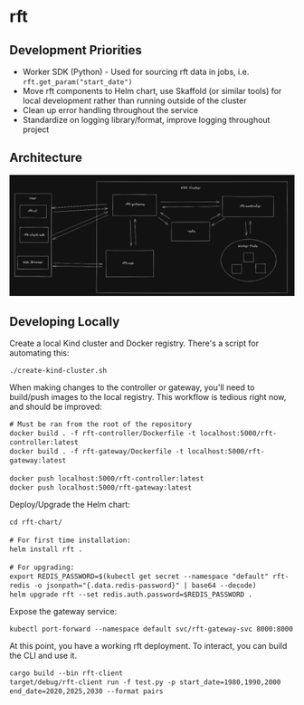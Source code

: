 # rft

## Development Priorities

- Worker SDK (Python) - Used for sourcing rft data in jobs, i.e. `rft.get_param("start_date")`
- Move rft components to Helm chart, use Skaffold (or similar tools) for local development rather than running outside of the cluster
- Clean up error handling throughout the service
- Standardize on logging library/format, improve logging throughout project

## Architecture

![Current Architecture Diagram](docs/content/rft-architecture-diagram.png)

## Developing Locally

Create a local Kind cluster and Docker registry. There's a script for automating this:
```
./create-kind-cluster.sh
```

When making changes to the controller or gateway, you'll need to build/push images
to the local registry. This workflow is tedious right now, and should be improved:
```
# Must be ran from the root of the repository
docker build . -f rft-controller/Dockerfile -t localhost:5000/rft-controller:latest
docker build . -f rft-gateway/Dockerfile -t localhost:5000/rft-gateway:latest

docker push localhost:5000/rft-controller:latest
docker push localhost:5000/rft-gateway:latest
```

Deploy/Upgrade the Helm chart:
```
cd rft-chart/

# For first time installation:
helm install rft .

# For upgrading:
export REDIS_PASSWORD=$(kubectl get secret --namespace "default" rft-redis -o jsonpath="{.data.redis-password}" | base64 --decode)
helm upgrade rft --set redis.auth.password=$REDIS_PASSWORD .
```

Expose the gateway service:
```
kubectl port-forward --namespace default svc/rft-gateway-svc 8000:8000
```

At this point, you have a working rft deployment. To interact, you can build the CLI and use it.
```
cargo build --bin rft-client
target/debug/rft-client run -f test.py -p start_date=1980,1990,2000 end_date=2020,2025,2030 --format pairs
```